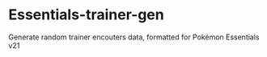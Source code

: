 # Essentials-trainer-gen
Generate random trainer encouters data, formatted for Pokémon Essentials v21

